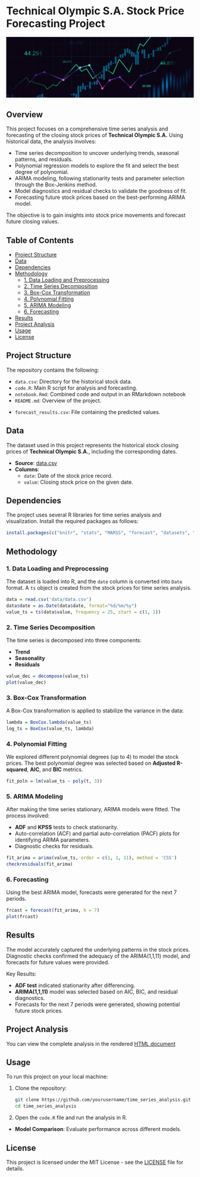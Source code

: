 # Technical Olympic S.A. Stock Price Forecasting Project

![](bground.png)

## Overview

This project focuses on a comprehensive time series analysis and forecasting of the closing stock prices of **Technical Olympic S.A.** Using historical data, the analysis involves:

- Time series decomposition to uncover underlying trends, seasonal patterns, and residuals.
- Polynomial regression models to explore the fit and select the best degree of polynomial.
- ARIMA modeling, following stationarity tests and parameter selection through the Box-Jenkins method.
- Model diagnostics and residual checks to validate the goodness of fit.
- Forecasting future stock prices based on the best-performing ARIMA model.

The objective is to gain insights into stock price movements and forecast future closing values.

## Table of Contents

- [Project Structure](#project-structure)
- [Data](#data)
- [Dependencies](#dependencies)
- [Methodology](#methodology)
  - [1. Data Loading and Preprocessing](#1-data-loading-and-preprocessing)
  - [2. Time Series Decomposition](#2-time-series-decomposition)
  - [3. Box-Cox Transformation](#3-box-cox-transformation)
  - [4. Polynomial Fitting](#4-polynomial-fitting)
  - [5. ARIMA Modeling](#5-arima-modeling)
  - [6. Forecasting](#6-forecasting)
- [Results](#results)
- [Project Analysis](#Project-Analysis)
- [Usage](#usage)
- [License](#license)

## Project Structure

The repository contains the following:

- `data.csv`: Directory for the historical stock data.
- `code.R`: Main R script for analysis and forecasting.
- `notebook.Rmd`: Combined code and output in an RMarkdown notebook
- `README.md`: Overview of the project.
<!-- - `plots/`: Directory to store generated plots and visualizations. -->
- `forecast_results.csv`: File containing the predicted values.

## Data

The dataset used in this project represents the historical stock closing prices of **Technical Olympic S.A.**, including the corresponding dates.

- **Source**: [data.csv](data/data.csv)
- **Columns**: 
  - `date`: Date of the stock price record.
  - `value`: Closing stock price on the given date.

## Dependencies

The project uses several R libraries for time series analysis and visualization. Install the required packages as follows:

```R
install.packages(c("knitr", "stats", "MARSS", "forecast", "datasets", "tseries"))
```

## Methodology

### 1. Data Loading and Preprocessing

The dataset is loaded into R, and the `date` column is converted into `Date` format. A `ts` object is created from the stock prices for time series analysis.

```R
data = read.csv('data/data.csv')
data$date = as.Date(data$date, format="%d/%m/%y")
value_ts = ts(data$value, frequency = 25, start = c(1, 1))
```

### 2. Time Series Decomposition

The time series is decomposed into three components:
- **Trend**
- **Seasonality**
- **Residuals**

```R
value_dec = decompose(value_ts)
plot(value_dec)
```

### 3. Box-Cox Transformation

A Box-Cox transformation is applied to stabilize the variance in the data:

```R
lambda = BoxCox.lambda(value_ts)
log_ts = BoxCox(value_ts, lambda)
```

### 4. Polynomial Fitting

We explored different polynomial degrees (up to 4) to model the stock prices. The best polynomial degree was selected based on **Adjusted R-squared**, **AIC**, and **BIC** metrics.

```R
fit_poln = lm(value_ts ~ poly(t, 3))
```

### 5. ARIMA Modeling

After making the time series stationary, ARIMA models were fitted. The process involved:
- **ADF** and **KPSS** tests to check stationarity.
- Auto-correlation (ACF) and partial auto-correlation (PACF) plots for identifying ARIMA parameters.
- Diagnostic checks for residuals.

```R
fit_arima = arima(value_ts, order = c(1, 1, 11), method = 'CSS')
checkresiduals(fit_arima)
```

### 6. Forecasting

Using the best ARIMA model, forecasts were generated for the next 7 periods.

```R
frcast = forecast(fit_arima, h = 7)
plot(frcast)
```

## Results

The model accurately captured the underlying patterns in the stock prices. Diagnostic checks confirmed the adequacy of the ARIMA(1,1,11) model, and forecasts for future values were provided. 

Key Results:
- **ADF test** indicated stationarity after differencing.
- **ARIMA(1,1,11)** model was selected based on AIC, BIC, and residual diagnostics.
- Forecasts for the next 7 periods were generated, showing potential future stock prices.

## Project Analysis

You can view the complete analysis in the rendered [HTML document](notebook.html)

## Usage

To run this project on your local machine:
1. Clone the repository:
    ```bash
    git clone https://github.com/yourusername/time_series_analysis.git
    cd time_series_analysis
    ```
2. Open the `code.R` file and run the analysis in R.

- **Model Comparison**: Evaluate performance across different models.

## License

This project is licensed under the MIT License - see the [LICENSE](LICENSE) file for details.
